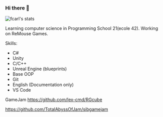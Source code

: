 ### Hi there 👋

<!--
**lex-cmd/lex-cmd** is a ✨ _special_ ✨ repository because its `README.md` (this file) appears on your GitHub profile.

Here are some ideas to get you started:

- 🔭 I’m currently working on ...
- 🌱 I’m currently learning ...
- 👯 I’m looking to collaborate on ...
- 🤔 I’m looking for help with ...
- 💬 Ask me about ...
- 📫 How to reach me: ...
- 😄 Pronouns: ...
- ⚡ Fun fact: ...
-->
![fcarl's stats](https://badge42.herokuapp.com/api/stats/fcarl)

Learning computer science in Programming School 21(ecole 42).
Working on ReMouse Games.

Skills:
* C#
* Unity
* С/С++
* Unreal Engine (blueprints)
* Base OOP
* Git
* English (Documentation only)
* VS Code

GameJam https://github.com/lex-cmd/RGcube

https://github.com/TotalAbyssOfJam/sibgamejam
